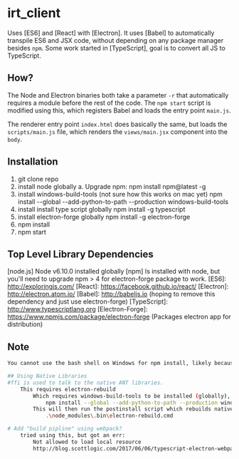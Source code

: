 # irt_client

Uses [ES6] and [React] with [Electron]. It uses [Babel] to automatically transpile ES6 and JSX code,
without depending on any package manager besides `npm`.  Some work started in [TypeScript], goal is to 
convert all JS to TypeScript.

## How?

The Node and Electron binaries both take a parameter `-r` that automatically
requires a module before the rest of the code.  The `npm start` script is
modified using this, which registers Babel and loads the entry point `main.js`.

The renderer entry point `index.html` does basically the same, but loads the
`scripts/main.js` file, which renders the `views/main.jsx` component into the `body`.

## Installation

1. git clone repo
2. install node globally
   a. Upgrade npm: npm install npm@latest -g
3. install windows-build-tools (not sure how this works on mac yet)
    npm install --global --add-python-to-path --production windows-build-tools
4. install install type script globally
    npm install -g typescript
5. install electron-forge globally
    npm install -g electron-forge
6. npm install
7. npm start

## Top Level Library Dependencies

[node.js] Node v6.10.0 installed globally
[npm] Is installed with node, but you'll need to upgrade npm > 4 for electron-forge package to work.
[ES6]: http://exploringjs.com/
[React]: https://facebook.github.io/react/
[Electron]: http://electron.atom.io/
[Babel]: http://babeljs.io (hoping to remove this dependency and just use electron-forge)
[TypeScript]: http://www.typescriptlang.org
[Electron-Forge]: https://www.npmjs.com/package/electron-forge (Packages electron app for distribution)

## Note
```bash
You cannot use the bash shell on Windows for npm install, likely because it compiles native libraries.

## Using Native Libraries
#ffi is used to talk to the native ANT libraries.
    This requires electron-rebuild
        Which requires windows-build-tools to be installed (globally), run as admin: 
            npm install --global --add-python-to-path --production windows-build-tools
        This will then run the postinstall script which rebuilds native libraries: 
            .\node_modules\.bin\electron-rebuild.cmd

# Add "build pipline" using webpack?
    tried using this, but got an err:
        Not allowed to load local resource
        http://blog.scottlogic.com/2017/06/06/typescript-electron-webpack.html
